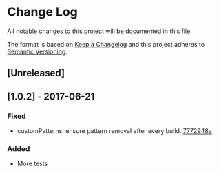 # Change Log
All notable changes to this project will be documented in this file.

The format is based on [Keep a Changelog](http://keepachangelog.com/)
and this project adheres to [Semantic Versioning](http://semver.org/).

## [Unreleased]

## [1.0.2] - 2017-06-21

### Fixed
- customPatterns: ensure pattern removal after every build. [7772948a](https://github.com/chrisblossom/clean-self-webpack-plugin/commit/7772948a488ddedadff815c926a70ef18e84fb3d)

### Added
- More tests
